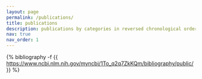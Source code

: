 ```yaml
---
layout: page
permalink: /publications/
title: publications
description: publications by categories in reversed chronological order. generated by jekyll-scholar.
nav: true
nav_order: 1
---
```

<!-- _pages/publications.md -->
<div class="publications">

{% bibliography -f {{ https://www.ncbi.nlm.nih.gov/myncbi/1To_q2q7ZkKQm/bibliography/public/ }} %}

</div>
